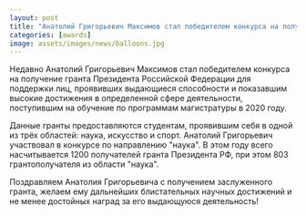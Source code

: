 ```yaml
---
layout: post
title: "Анатолий Григорьевич Максимов стал победителем конкурса на получение гранта Президента РФ для студентов"
categories: [awards]
image: assets/images/news/balloons.jpg
---
```


Недавно Анатолий Григорьевич Максимов стал победителем конкурса на получение гранта Президента Российской Федерации для поддержки лиц, проявивших выдающиеся способности и показавшим высокие достижения в определенной сфере деятельности, поступившим на обучение по программам магистратуры в 2020 году.

Данные гранты предоставляются студентам, проявившим себя в одной из трёх областей: наука, искусство и спорт. Анатолий Григорьевич участвовал в конкурсе по направлению "наука". В этом году всего насчитывается 1200 получателей гранта Президента РФ, при этом 803 грантополучателя из области "наука".

Поздравляем Анатолия Григорьевича с получением заслуженного гранта, желаем ему дальнейших блистательных научных достижений и не менее достойных наград за его выдающуюся деятельность!